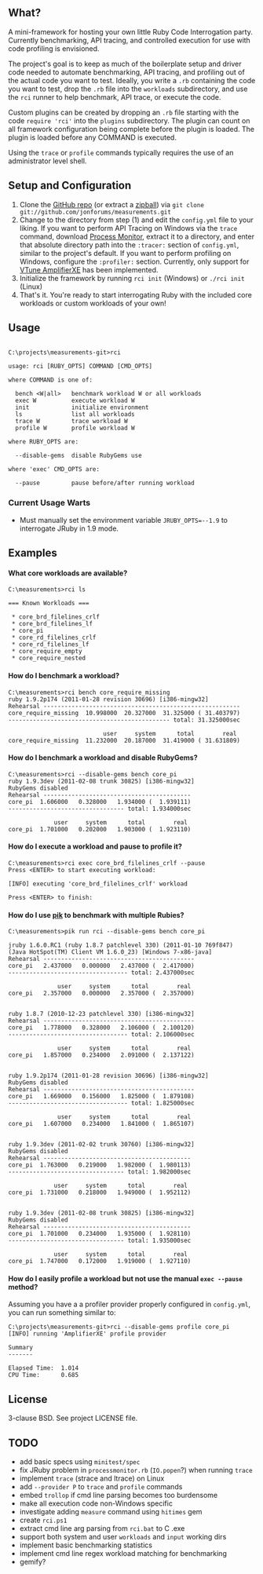 ## What?

A mini-framework for hosting your own little Ruby Code Interrogation party.
Currently benchmarking, API tracing, and controlled execution for use with
code profiling is envisioned.

The project's goal is to keep as much of the boilerplate setup and driver code
needed to automate benchmarking, API tracing, and profiling out of the actual
code you want to test. Ideally, you write a `.rb` containing the code you want
to test, drop the `.rb` file into the `workloads` subdirectory, and use the
`rci` runner to help benchmark, API trace, or execute the code.

Custom plugins can be created by dropping an `.rb` file starting with the code
`require 'rci'` into the `plugins` subdirectory. The plugin can count on all
framework configuration being complete before the plugin is loaded. The plugin
is loaded before any COMMAND is executed.

Using the `trace` or `profile` commands typically requires the use of an
administrator level shell.

## Setup and Configuration

1. Clone the [GitHub repo](http://github.com/jonforums/measurements)
   (or extract a [zipball](http://github.com/jonforums/measurements/zipball/master))
   via `git clone git://github.com/jonforums/measurements.git`
2. Change to the directory from step (1) and edit the `config.yml` file to your
   liking. If you want to perform API Tracing on Windows via the `trace` command,
   download [Process Monitor](http://technet.microsoft.com/en-us/sysinternals/bb896645),
   extract it to a directory, and enter that absolute directory path into the
   `:tracer:` section of `config.yml`, similar to the project's default. If you
   want to perform profiling on Windows, configure the `:profiler:` section.
   Currently, only support for [VTune AmplifierXE](http://software.intel.com/en-us/articles/intel-vtune-amplifier-xe/)
   has been implemented.
3. Initialize the framework by running `rci init` (Windows) or `./rci init` (Linux)
4. That's it. You're ready to start interrogating Ruby with the included core
   workloads or custom workloads of your own!

## Usage

<pre><code>
C:\projects\measurements-git>rci

usage: rci [RUBY_OPTS] COMMAND [CMD_OPTS]

where COMMAND is one of:

  bench &lt;W|all&gt;   benchmark workload W or all workloads
  exec W          execute workload W
  init            initialize environment
  ls              list all workloads
  trace W         trace workload W
  profile W       profile workload W

where RUBY_OPTS are:

  --disable-gems  disable RubyGems use

where 'exec' CMD_OPTS are:

  --pause         pause before/after running workload
</code></pre>

### Current Usage Warts

* Must manually set the environment variable `JRUBY_OPTS=--1.9` to
  interrogate JRuby in 1.9 mode.

## Examples

#### What core workloads are available?

    C:\measurements>rci ls
    
    === Known Workloads ===

     * core_brd_filelines_crlf
     * core_brd_filelines_lf
     * core_pi
     * core_rd_filelines_crlf
     * core_rd_filelines_lf
     * core_require_empty
     * core_require_nested

#### How do I benchmark a workload?

    C:\measurements>rci bench core_require_missing
    ruby 1.9.2p174 (2011-01-28 revision 30696) [i386-mingw32]
    Rehearsal --------------------------------------------------------
    core_require_missing  10.998000  20.327000  31.325000 ( 31.403797)
    ---------------------------------------------- total: 31.325000sec
    
                               user     system      total        real
    core_require_missing  11.232000  20.187000  31.419000 ( 31.631809)

#### How do I benchmark a workload and disable RubyGems?

    C:\measurements>rci --disable-gems bench core_pi
    ruby 1.9.3dev (2011-02-08 trunk 30825) [i386-mingw32]
    RubyGems disabled
    Rehearsal ------------------------------------------
    core_pi  1.606000   0.328000   1.934000 (  1.939111)
    --------------------------------- total: 1.934000sec
    
                 user     system      total        real
    core_pi  1.701000   0.202000   1.903000 (  1.923110)

#### How do I execute a workload and pause to profile it?

    C:\measurements>rci exec core_brd_filelines_crlf --pause
    Press <ENTER> to start executing workload:
    
    [INFO] executing 'core_brd_filelines_crlf' workload
    
    Press <ENTER> to finish:

#### How do I use [pik](https://github.com/vertiginous/pik) to benchmark with multiple Rubies?

    C:\measurements>pik run rci --disable-gems bench core_pi
    
    jruby 1.6.0.RC1 (ruby 1.8.7 patchlevel 330) (2011-01-10 769f847)
    (Java HotSpot(TM) Client VM 1.6.0_23) [Windows 7-x86-java]
    Rehearsal -------------------------------------------
    core_pi   2.437000   0.000000   2.437000 (  2.417000)
    ---------------------------------- total: 2.437000sec
    
                  user     system      total        real
    core_pi   2.357000   0.000000   2.357000 (  2.357000)
    
    
    ruby 1.8.7 (2010-12-23 patchlevel 330) [i386-mingw32]
    Rehearsal -------------------------------------------
    core_pi   1.778000   0.328000   2.106000 (  2.100120)
    ---------------------------------- total: 2.106000sec
    
                  user     system      total        real
    core_pi   1.857000   0.234000   2.091000 (  2.137122)
    
    
    ruby 1.9.2p174 (2011-01-28 revision 30696) [i386-mingw32]
    RubyGems disabled
    Rehearsal -------------------------------------------
    core_pi   1.669000   0.156000   1.825000 (  1.879108)
    ---------------------------------- total: 1.825000sec
    
                  user     system      total        real
    core_pi   1.607000   0.234000   1.841000 (  1.865107)
    
    
    ruby 1.9.3dev (2011-02-02 trunk 30760) [i386-mingw32]
    RubyGems disabled
    Rehearsal ------------------------------------------
    core_pi  1.763000   0.219000   1.982000 (  1.980113)
    --------------------------------- total: 1.982000sec
    
                 user     system      total        real
    core_pi  1.731000   0.218000   1.949000 (  1.952112)
    
    
    ruby 1.9.3dev (2011-02-08 trunk 30825) [i386-mingw32]
    RubyGems disabled
    Rehearsal ------------------------------------------
    core_pi  1.701000   0.234000   1.935000 (  1.928110)
    --------------------------------- total: 1.935000sec
    
                 user     system      total        real
    core_pi  1.747000   0.172000   1.919000 (  1.927110)

#### How do I easily profile a workload but not use the manual `exec --pause` method?

Assuming you have a a profiler provider properly configured in
`config.yml`, you can run something similar to:

    C:\projects\measurements-git>rci --disable-gems profile core_pi
    [INFO] running 'AmplifierXE' profile provider

    Summary
    -------

    Elapsed Time:  1.014
    CPU Time:      0.685

## License

3-clause BSD. See project LICENSE file.

## TODO

* add basic specs using `minitest/spec`
* fix JRuby problem in `processmonitor.rb` (`IO.popen`?) when running `trace`
* implement `trace` (strace and ltrace) on Linux
* add `--provider P` to `trace` and `profile` commands
* embed `trollop` if cmd line parsing becomes too burdensome
* make all execution code non-Windows specific
* investigate adding `measure` command using `hitimes` gem
* create `rci.ps1`
* extract cmd line arg parsing from `rci.bat` to C .exe
* support both system and user `workloads` and `input` working dirs
* implement basic benchmarking statistics
* implement cmd line regex workload matching for benchmarking
* gemify?
